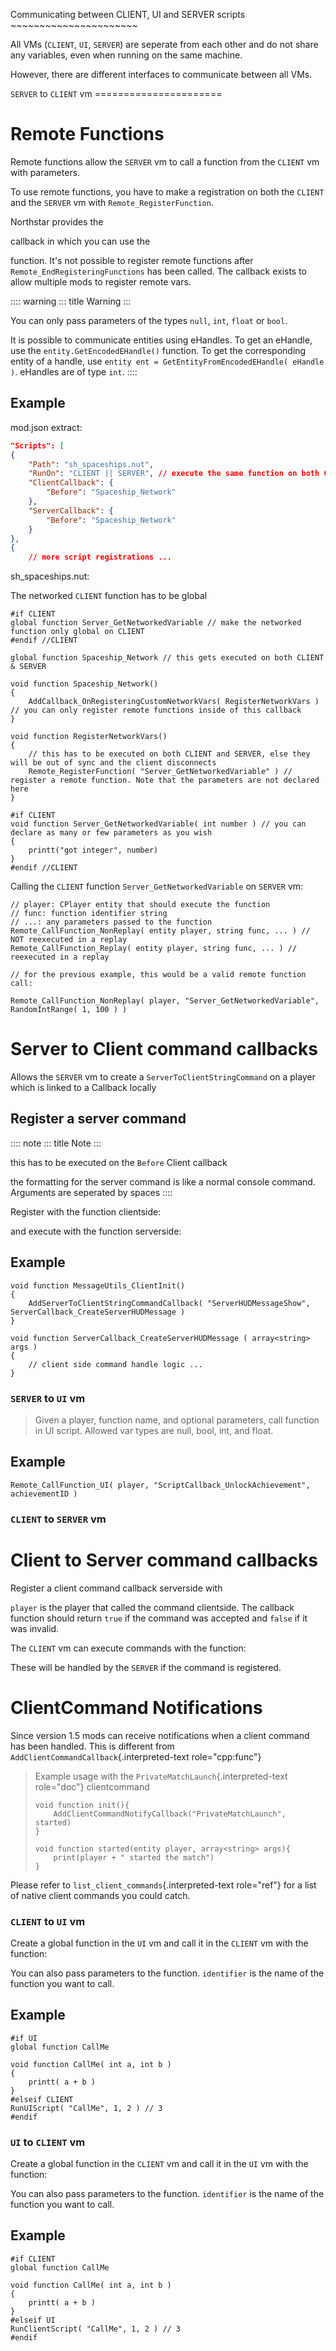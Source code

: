 Communicating between CLIENT, UI and SERVER scripts
\~\~\~\~\~\~\~\~\~\~\~\~\~\~\~\~\~\~\~\~\~\~

All VMs (`CLIENT`, `UI`, `SERVER`) are seperate from each other and do
not share any variables, even when running on the same machine.

However, there are different interfaces to communicate between all VMs.

`SERVER` to `CLIENT` vm ======================

# Remote Functions

Remote functions allow the `SERVER` vm to call a function from the
`CLIENT` vm with parameters.

To use remote functions, you have to make a registration on both the
`CLIENT` and the `SERVER` vm with `Remote_RegisterFunction`.

Northstar provides the

callback in which you can use the

function. It\'s not possible to register remote functions after
`Remote_EndRegisteringFunctions` has been called. The callback exists to
allow multiple mods to register remote vars.

:::: warning
::: title
Warning
:::

You can only pass parameters of the types `null`, `int`, `float` or
`bool`.

It is possible to communicate entities using eHandles. To get an
eHandle, use the `entity.GetEncodedEHandle()` function. To get the
corresponding entity of a handle, use
`entity ent = GetEntityFromEncodedEHandle( eHandle )`. eHandles are of
type `int`.
::::

## Example

mod.json extract:

``` json
"Scripts": [
{
    "Path": "sh_spaceships.nut",
    "RunOn": "CLIENT || SERVER", // execute the same function on both CLIENT and SERVER
    "ClientCallback": {
        "Before": "Spaceship_Network"
    },
    "ServerCallback": {
        "Before": "Spaceship_Network"
    }
},
{
    // more script registrations ...
```

sh_spaceships.nut:

The networked `CLIENT` function has to be global

``` 
#if CLIENT
global function Server_GetNetworkedVariable // make the networked function only global on CLIENT
#endif //CLIENT

global function Spaceship_Network // this gets executed on both CLIENT & SERVER

void function Spaceship_Network()
{
    AddCallback_OnRegisteringCustomNetworkVars( RegisterNetworkVars ) // you can only register remote functions inside of this callback
}

void function RegisterNetworkVars()
{
    // this has to be executed on both CLIENT and SERVER, else they will be out of sync and the client disconnects
    Remote_RegisterFunction( "Server_GetNetworkedVariable" ) // register a remote function. Note that the parameters are not declared here
}

#if CLIENT
void function Server_GetNetworkedVariable( int number ) // you can declare as many or few parameters as you wish
{
    printt("got integer", number)
}
#endif //CLIENT
```

Calling the `CLIENT` function `Server_GetNetworkedVariable` on `SERVER`
vm:

``` 
// player: CPlayer entity that should execute the function
// func: function identifier string
// ...: any parameters passed to the function
Remote_CallFunction_NonReplay( entity player, string func, ... ) // NOT reexecuted in a replay
Remote_CallFunction_Replay( entity player, string func, ... ) // reexecuted in a replay

// for the previous example, this would be a valid remote function call:

Remote_CallFunction_NonReplay( player, "Server_GetNetworkedVariable", RandomIntRange( 1, 100 ) )
```

# Server to Client command callbacks

Allows the `SERVER` vm to create a `ServerToClientStringCommand` on a
player which is linked to a Callback locally

## Register a server command

:::: note
::: title
Note
:::

this has to be executed on the `Before` Client callback

the formatting for the server command is like a normal console command.
Arguments are seperated by spaces
::::

Register with the function clientside:

and execute with the function serverside:

## Example

``` 
void function MessageUtils_ClientInit()
{
    AddServerToClientStringCommandCallback( "ServerHUDMessageShow", ServerCallback_CreateServerHUDMessage )
}

void function ServerCallback_CreateServerHUDMessage ( array<string> args )
{
    // client side command handle logic ...
}
```

### `SERVER` to `UI` vm

> Given a player, function name, and optional parameters, call function
> in UI script. Allowed var types are null, bool, int, and float.

## Example

``` 
Remote_CallFunction_UI( player, "ScriptCallback_UnlockAchievement", achievementID )
```

### `CLIENT` to `SERVER` vm

# Client to Server command callbacks

Register a client command callback serverside with

`player` is the player that called the command clientside. The callback
function should return `true` if the command was accepted and `false` if
it was invalid.

The `CLIENT` vm can execute commands with the function:

These will be handled by the `SERVER` if the command is registered.

# ClientCommand Notifications

Since version 1.5 mods can receive notifications when a client command
has been handled. This is different from
`AddClientCommandCallback`{.interpreted-text role="cpp:func"}

> Example usage with the `PrivateMatchLaunch`{.interpreted-text
> role="doc"} clientcommand
>
> ``` 
> void function init(){
>     AddClientCommandNotifyCallback("PrivateMatchLaunch", started)
> }
>
> void function started(entity player, array<string> args){
>     print(player + " started the match")
> }
> ```

Please refer to `list_client_commands`{.interpreted-text role="ref"} for
a list of native client commands you could catch.

### `CLIENT` to `UI` vm

Create a global function in the `UI` vm and call it in the `CLIENT` vm
with the function:

You can also pass parameters to the function. `identifier` is the name
of the function you want to call.

## Example

``` 
#if UI
global function CallMe

void function CallMe( int a, int b )
{
    printt( a + b )
}
#elseif CLIENT
RunUIScript( "CallMe", 1, 2 ) // 3
#endif
```

### `UI` to `CLIENT` vm

Create a global function in the `CLIENT` vm and call it in the `UI` vm
with the function:

You can also pass parameters to the function. `identifier` is the name
of the function you want to call.

## Example

``` 
#if CLIENT
global function CallMe

void function CallMe( int a, int b )
{
    printt( a + b )
}
#elseif UI
RunClientScript( "CallMe", 1, 2 ) // 3
#endif
```

